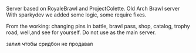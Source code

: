 Server based on RoyaleBrawl and ProjectColette.
Old Arch Brawl server
With sparkydev we added some logic, some require fixes.

From the working: changing pins in battle, brawl pass, shop, catalog, trophy road, well,and see for yourself. Do not use as the main server.

залил чтобы сридбон не продавал
